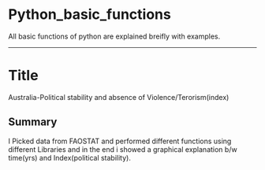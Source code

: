 # Python_basic_functions
All basic functions of python are explained breifly with examples.

-----------------------

# Title
Australia-Political stability and absence of Violence/Terorism(index)
## Summary
I Picked data from FAOSTAT and performed different functions using different Libraries and in the end i showed a graphical explanation b/w time(yrs) and Index(political stability).
